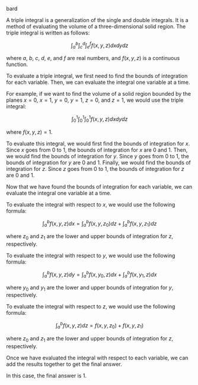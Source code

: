 bard

A triple integral is a generalization of the single and double integrals. It is a method of evaluating the volume of a three-dimensional solid region. The triple integral is written as follows:

$$\int_a^b\int_c^d\int_e^f f(x,y,z) dx dy dz$$

where $a$, $b$, $c$, $d$, $e$, and $f$ are real numbers, and $f(x,y,z)$ is a continuous function.

To evaluate a triple integral, we first need to find the bounds of integration for each variable. Then, we can evaluate the integral one variable at a time.

For example, if we want to find the volume of a solid region bounded by the planes $x=0$, $x=1$, $y=0$, $y=1$, $z=0$, and $z=1$, we would use the triple integral:

$$\int_0^1\int_0^1\int_0^1 f(x,y,z) dx dy dz$$

where $f(x,y,z)=1$.

To evaluate this integral, we would first find the bounds of integration for $x$. Since $x$ goes from $0$ to $1$, the bounds of integration for $x$ are $0$ and $1$. Then, we would find the bounds of integration for $y$. Since $y$ goes from $0$ to $1$, the bounds of integration for $y$ are $0$ and $1$. Finally, we would find the bounds of integration for $z$. Since $z$ goes from $0$ to $1$, the bounds of integration for $z$ are $0$ and $1$.

Now that we have found the bounds of integration for each variable, we can evaluate the integral one variable at a time.

To evaluate the integral with respect to $x$, we would use the following formula:

$$\int_a^b f(x,y,z) dx = \int_a^b f(x,y,z_0) dz + \int_a^b f(x,y,z_1) dz$$

where $z_0$ and $z_1$ are the lower and upper bounds of integration for $z$, respectively.

To evaluate the integral with respect to $y$, we would use the following formula:

$$\int_a^b f(x,y,z) dy = \int_a^b f(x,y_0,z) dx + \int_a^b f(x,y_1,z) dx$$

where $y_0$ and $y_1$ are the lower and upper bounds of integration for $y$, respectively.

To evaluate the integral with respect to $z$, we would use the following formula:

$$\int_a^b f(x,y,z) dz = f(x,y,z_0) + f(x,y,z_1)$$

where $z_0$ and $z_1$ are the lower and upper bounds of integration for $z$, respectively.

Once we have evaluated the integral with respect to each variable, we can add the results together to get the final answer.

In this case, the final answer is $1$.